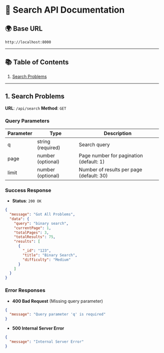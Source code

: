 # 📝 Search API Documentation

## 🌍 Base URL

```
http://localhost:8000
```

---

## 📚 Table of Contents

1. [Search Problems](#1-search-problems)

---

## 1. Search Problems

**URL**: `/api/search`
**Method**: `GET`

### Query Parameters

| Parameter | Type              | Description                              |
| --------- | ----------------- | ---------------------------------------- |
| q         | string (required) | Search query                             |
| page      | number (optional) | Page number for pagination (default: 1)  |
| limit     | number (optional) | Number of results per page (default: 30) |

### Success Response

* **Status**: `200 OK`

```json
{
  "message": "Got All Problems",
  "data": {
    "query": "binary search",
    "currentPage": 1,
    "totalPages": 3,
    "totalResults": 75,
    "results": [
      {
        "_id": "123",
        "title": "Binary Search",
        "difficulty": "Medium"
      }
    ]
  }
}
```

### Error Responses

* **400 Bad Request** (Missing query parameter)

```json
{
  "message": "Query parameter 'q' is required"
}
```

* **500 Internal Server Error**

```json
{
  "message": "Internal Server Error"
}
```
